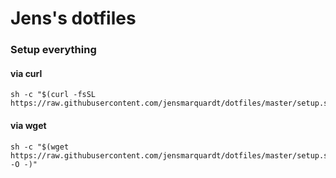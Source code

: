 # Jens's dotfiles

### Setup everything

#### via curl

```shell
sh -c "$(curl -fsSL https://raw.githubusercontent.com/jensmarquardt/dotfiles/master/setup.sh)"
```

#### via wget

```shell
sh -c "$(wget https://raw.githubusercontent.com/jensmarquardt/dotfiles/master/setup.sh -O -)"
```
